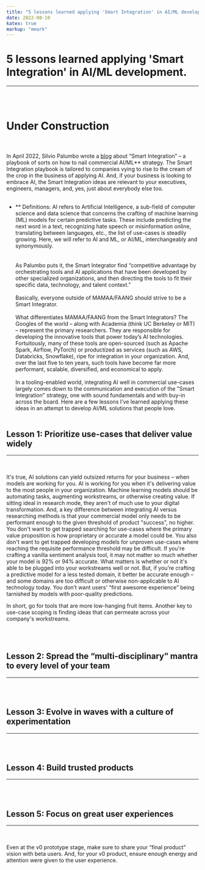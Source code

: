 ```yaml
---
title: "5 lessons learned applying 'Smart Integration' in AI/ML development."
date: 2022-08-10
katex: true
markup: "mmark"
---
```


# 5 lessons learned applying 'Smart Integration' in AI/ML development.
---
<br><br>
# **Under Construction**
<br><br>
In April 2022, Silvio Palumbo wrote a <a target="_blank" rel="noopener noreferrer" href="https://medium.com/bcggamma/smart-integration-four-levels-of-ai-maturity-and-why-its-ok-to-be-at-level-3-2af0c94c9614">blog</a> about “Smart Integration” – a playbook of sorts on how to nail commercial AI/ML** strategy. The Smart Integration playbook is tailored to companies vying to rise to the cream of the crop in the business of applying AI. And, if your business is looking to embrace AI, the Smart Integration ideas are relevant to your executives, engineers, managers, and, yes, just about everybody else too. 
<br><br>
* ** Definitions: AI refers to Artificial Intelligence, a sub-field of computer science and data science that concerns the crafting of machine learning (ML) models for certain predictive tasks. These include predicting the next word in a text, recognizing hate speech or misinformation online, translating between languages, etc., the list of use-cases is steadily growing. Here, we will refer to AI and ML, or AI/ML, interchangeably and synonymously.  
<br><br>
As Palumbo puts it, the Smart Integrator find “competitive advantage by orchestrating tools and AI applications that have been developed by other specialized organizations, and then directing the tools to fit their specific data, technology, and talent context.” 
<br><br>
Basically, everyone outside of MAMAA/FAANG should strive to be a Smart Integrator.
<br><br>
What differentiates MAMAA/FAANG from the Smart Integrators? The Googles of the world – along with Academia (think UC Berkeley or MIT) – represent the primary researchers. They are responsible for developing the innovative tools that power today’s AI technologies. Fortuitously, many of these tools are open-sourced (such as Apache Spark, Airflow, PyTorch) or productized as services (such as AWS, Databricks, Snowflake), ripe for integration in your organization. And, over the last five to ten years, such tools have become far more performant, scalable, diversified, and economical to apply. 
<br><br>
In a tooling-enabled world, integrating AI well in commercial use-cases largely comes down to the communication and execution of the "Smart Integration" strategy, one with sound fundamentals and with buy-in across the board. Here are a few lessons I’ve learned applying these ideas in an attempt to develop AI/ML solutions that people love. 
<br><br>

## Lesson 1: Prioritize use-cases that deliver value widely 

---
<br><br>
It's true, AI solutions can yield outsized returns for your business – when models are working for you. AI is working for you when it's delivering value to the most people in your organization. Machine learning models should be automating tasks, augmenting workstreams, or otherwise creating value. If sitting ideal in research mode, they aren't of much use to your digital transformation. And, a key difference between integrating AI versus researching methods is that your commercial model only needs to be performant enough to the given threshold of product "success", no higher. You don't want to get trapped searching for use-cases where the primary value proposition is how proprietary or accurate a model could be. You also don't want to get trapped developing models for unproven use-cases where reaching the requisite performance threshold may be difficult. If you're crafting a vanilla sentiment analysis tool, it may not matter so much whether your model is 92% or 94% accurate. What matters is whether or not it's able to be plugged into your workstreams well or not. But, if you’re crafting a predictive model for a less tested domain, it better be accurate enough – and some domains are too difficult or otherwise non-applicable to AI technology today. You don’t want users' “first awesome experience” being tarnished by models with poor-quality predictions. 

In short, go for tools that are more low-hanging fruit items. Another key to use-case scoping is finding ideas that can permeate across your company's workstreams. 

<br><br>
## Lesson 2: Spread the “multi-disciplinary” mantra to every level of your team
---
<br><br>
## Lesson 3: Evolve in waves with a culture of experimentation
---
<br><br>
## Lesson 4: Build trusted products 
---
<br><br>
## Lesson 5: Focus on great user experiences
---
<br><br>
Even at the v0 prototype stage, make sure to share your “final product” vision with beta users. And, for your v0 product, ensure enough energy and attention were given to the user experience.
<br><br>
